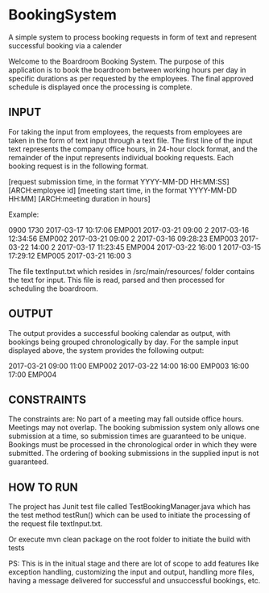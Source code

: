# BookingSystem
A simple system to process booking requests in form of text and represent successful booking via a calender

Welcome to the Boardroom Booking System. The purpose of this
application is to book the boardroom between working hours per 
day in specific durations as per requested by the employees.
The final approved schedule is displayed once the processing is 
complete.

INPUT
-----
For taking the input from employees, the requests from employees
are taken in the form of text input through a text file.
The first line of the input text represents the company
office hours, in 24-hour clock format, and the remainder 
of the input represents individual booking requests. 
Each booking request is in the following format.

[request submission time, in the format YYYY-MM-DD HH:MM:SS] [ARCH:employee id]
[meeting start time, in the format YYYY-MM-DD HH:MM] [ARCH:meeting duration in hours]

Example:

0900 1730
2017-03-17 10:17:06 EMP001
2017-03-21 09:00 2
2017-03-16 12:34:56 EMP002
2017-03-21 09:00 2
2017-03-16 09:28:23 EMP003
2017-03-22 14:00 2
2017-03-17 11:23:45 EMP004
2017-03-22 16:00 1
2017-03-15 17:29:12 EMP005
2017-03-21 16:00 3

The file textInput.txt which resides in /src/main/resources/ folder
contains the text for input.
This file is read, parsed and then processed for scheduling the
boardroom.

OUTPUT
------
The output provides a successful booking calendar as output, 
with bookings being grouped chronologically by day. 
For the sample input displayed above, the system provides the following
output:

2017-03-21
09:00 11:00 EMP002
2017-03-22
14:00 16:00 EMP003
16:00 17:00 EMP004

CONSTRAINTS
-----------
The constraints are:
No part of a meeting may fall outside office hours.
Meetings may not overlap.
The booking submission system only allows one submission at a time, so submission times are
guaranteed to be unique.
Bookings must be processed in the chronological order in which they were submitted.
The ordering of booking submissions in the supplied input is not guaranteed.

HOW TO RUN
-----------

The project has Junit test file called TestBookingManager.java
which has the test method testRun() which can be used to initiate the
processing of the request file textInput.txt.

Or execute
mvn clean package on the root folder to initiate the build with tests


PS: This is in the initual stage and there are lot of scope to 
add features like exception handling, customizing the input and output,
handling more files, having a message delivered for 
successful and unsuccessful bookings, etc.
